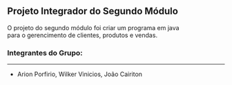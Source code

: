 ## Projeto Integrador do Segundo Módulo

O projeto do segundo módulo foi criar um programa em java  
para o gerencimento de clientes, produtos e vendas.

### Integrantes do Grupo:
---
- Arion Porfirio, Wilker Vinicios, João Cairiton
